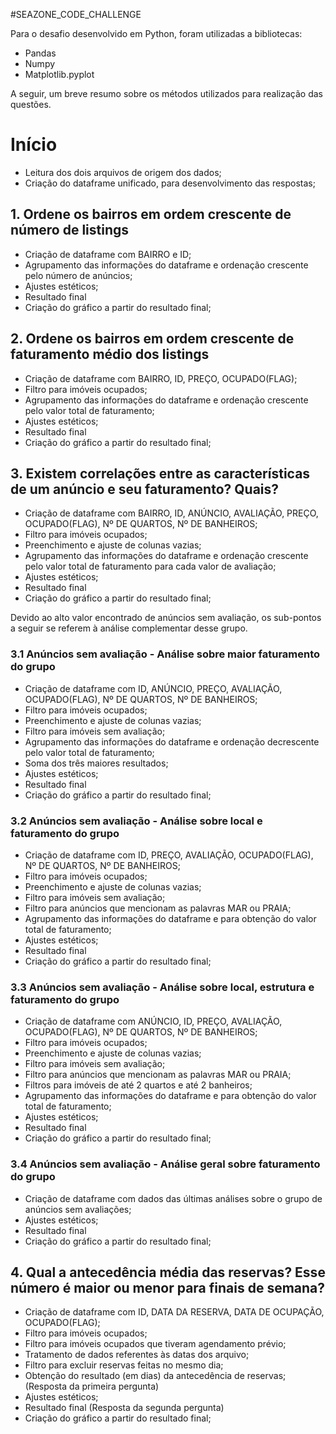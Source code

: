 #SEAZONE_CODE_CHALLENGE


Para o desafio desenvolvido em Python, foram utilizadas a bibliotecas:
- Pandas
- Numpy
- Matplotlib.pyplot

A seguir, um breve resumo sobre os métodos utilizados para realização das questões.

# Início
- Leitura dos dois arquivos de origem dos dados;
- Criação do dataframe unificado, para desenvolvimento das respostas;


## 1. Ordene os bairros em ordem crescente de número de listings

- Criação de dataframe com BAIRRO e ID;
- Agrupamento das informações do dataframe e ordenação crescente pelo número de anúncios;
- Ajustes estéticos;
- Resultado final
- Criação do gráfico a partir do resultado final;


## 2. Ordene os bairros em ordem crescente de faturamento médio dos listings

- Criação de dataframe com BAIRRO, ID, PREÇO, OCUPADO(FLAG);
- Filtro para imóveis ocupados;
- Agrupamento das informações do dataframe e ordenação crescente pelo valor total de faturamento;
- Ajustes estéticos;
- Resultado final
- Criação do gráfico a partir do resultado final;


## 3. Existem correlações entre as características de um anúncio e seu faturamento? Quais?

- Criação de dataframe com BAIRRO, ID, ANÚNCIO, AVALIAÇÃO, PREÇO, OCUPADO(FLAG), Nº DE QUARTOS, Nº DE BANHEIROS;
- Filtro para imóveis ocupados;
- Preenchimento e ajuste de colunas vazias;
- Agrupamento das informações do dataframe e ordenação crescente pelo valor total de faturamento para cada valor de avaliação;
- Ajustes estéticos;
- Resultado final
- Criação do gráfico a partir do resultado final;

Devido ao alto valor encontrado de anúncios sem avaliação, os sub-pontos a seguir se referem à análise complementar desse grupo.


### 3.1 Anúncios sem avaliação - Análise sobre maior faturamento do grupo

- Criação de dataframe com ID, ANÚNCIO, PREÇO, AVALIAÇÃO, OCUPADO(FLAG), Nº DE QUARTOS, Nº DE BANHEIROS;
- Filtro para imóveis ocupados;
- Preenchimento e ajuste de colunas vazias;
- Filtro para imóveis sem avaliação;
- Agrupamento das informações do dataframe e ordenação decrescente pelo valor total de faturamento;
- Soma dos três maiores resultados;
- Ajustes estéticos;
- Resultado final
- Criação do gráfico a partir do resultado final;


### 3.2 Anúncios sem avaliação - Análise sobre local e faturamento do grupo

- Criação de dataframe com ID, PREÇO, AVALIAÇÃO, OCUPADO(FLAG), Nº DE QUARTOS, Nº DE BANHEIROS;
- Filtro para imóveis ocupados;
- Preenchimento e ajuste de colunas vazias;
- Filtro para imóveis sem avaliação;
- Filtro para anúncios que mencionam as palavras MAR ou PRAIA;
- Agrupamento das informações do dataframe e para obtenção do valor total de faturamento;
- Ajustes estéticos;
- Resultado final
- Criação do gráfico a partir do resultado final;


### 3.3 Anúncios sem avaliação - Análise sobre local, estrutura e faturamento do grupo

- Criação de dataframe com ANÚNCIO, ID, PREÇO, AVALIAÇÃO, OCUPADO(FLAG), Nº DE QUARTOS, Nº DE BANHEIROS;
- Filtro para imóveis ocupados;
- Preenchimento e ajuste de colunas vazias;
- Filtro para imóveis sem avaliação;
- Filtro para anúncios que mencionam as palavras MAR ou PRAIA;
- Filtros para imóveis de até 2 quartos e até 2 banheiros;
- Agrupamento das informações do dataframe e para obtenção do valor total de faturamento;
- Ajustes estéticos;
- Resultado final
- Criação do gráfico a partir do resultado final;


### 3.4 Anúncios sem avaliação - Análise geral sobre faturamento do grupo

- Criação de dataframe com dados das últimas análises sobre o grupo de anúncios sem avaliações;
- Ajustes estéticos;
- Resultado final
- Criação do gráfico a partir do resultado final;

## 4. Qual a antecedência média das reservas? Esse número é maior ou menor para finais de semana?

- Criação de dataframe com  ID, DATA DA RESERVA, DATA DE OCUPAÇÃO, OCUPADO(FLAG);
- Filtro para imóveis ocupados;
- Filtro para imóveis ocupados que tiveram agendamento prévio;
- Tratamento de dados referentes às datas dos arquivo;
- Filtro para excluir reservas feitas no mesmo dia;
- Obtenção do resultado (em dias) da antecedência de reservas; (Resposta da primeira pergunta)
- Ajustes estéticos;
- Resultado final (Resposta da segunda pergunta)
- Criação do gráfico a partir do resultado final;
